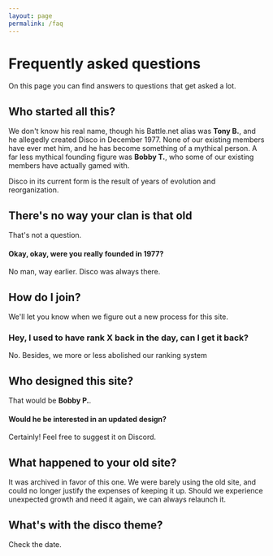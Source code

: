 ```yaml
---
layout: page
permalink: /faq
---
```


# Frequently asked questions

On this page you can find answers to questions that get asked a lot.

## Who started all this?

We don't know his real name, though his Battle.net alias was **Tony B.**, and he allegedly created Disco in December 1977.
None of our existing members have ever met him, and he has become something of a mythical person. A far less mythical founding figure was **Bobby T.**, who some of
our existing members have actually gamed with.

Disco in its current form is the result of years of evolution and reorganization.

## There's no way your clan is that old

That's not a question.

#### Okay, okay, were you really founded in 1977?

No man, way earlier. Disco was always there.

## How do I join?

We'll let you know when we figure out a new process for this site.

### Hey, I used to have rank X back in the day, can I get it back?

No. Besides, we more or less abolished our ranking system

## Who designed this site?

That would be **Bobby P.**.

#### Would he be interested in an updated design?

Certainly! Feel free to suggest it on Discord.

## What happened to your old site?

It was archived in favor of this one. We were barely using the old site, and could no longer justify the expenses of keeping it up.
Should we experience unexpected growth and need it again, we can always relaunch it.

## What's with the disco theme?

Check the date.
